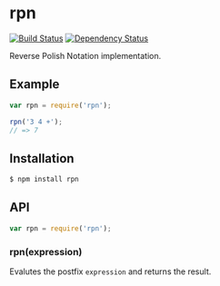 # rpn

[![Build Status](https://travis-ci.org/KenanY/rpn.svg?branch=master)](https://travis-ci.org/KenanY/rpn)
[![Dependency Status](https://gemnasium.com/KenanY/rpn.png)](https://gemnasium.com/KenanY/rpn)

Reverse Polish Notation implementation.

## Example

``` javascript
var rpn = require('rpn');

rpn('3 4 +');
// => 7
```

## Installation

``` bash
$ npm install rpn
```

## API

``` javascript
var rpn = require('rpn');
```

### rpn(expression)

Evalutes the postfix `expression` and returns the result.